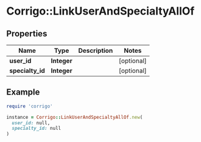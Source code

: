 # Corrigo::LinkUserAndSpecialtyAllOf

## Properties

| Name | Type | Description | Notes |
| ---- | ---- | ----------- | ----- |
| **user_id** | **Integer** |  | [optional] |
| **specialty_id** | **Integer** |  | [optional] |

## Example

```ruby
require 'corrigo'

instance = Corrigo::LinkUserAndSpecialtyAllOf.new(
  user_id: null,
  specialty_id: null
)
```

